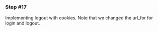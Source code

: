 ### Step #17

Implementing logout with cookies. Note that we changed the url_for for login and logout.
